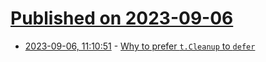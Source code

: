 # [Published on 2023-09-06](index.md)

* [2023-09-06, 11:10:51](https://lobste.rs/s/hm5el5/why_prefer_t_cleanup_defer) - [Why to prefer `t.Cleanup` to `defer`](https://brandur.org/fragments/go-prefer-t-cleanup-with-parallel-subtests)
